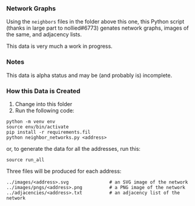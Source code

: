 ### Network Graphs

Using the `neighbors` files in the folder above this one, this Python script (thanks in large part to nollied#6773) 
genates network graphs, images of the same, and adjacency lists.

This data is very much a work in progress.

### Notes

This data is alpha status and may be (and probably is) incomplete.

### How this Data is Created

1. Change into this folder
2. Run the following code:

```
python -m venv env
source env/bin/activate
pip install -r requirements.fil
python neighbor_networks.py <address>
```

or, to generate the data for all the addresses, run this:

```
source run_all
```
Three files will be produced for each address:

```
../images/<address>.svg               # an SVG image of the network
../images/pngs/<address>.png          # a PNG image of the network
../adjacencies/<address>.txt          # an adjacency list of the network
```
